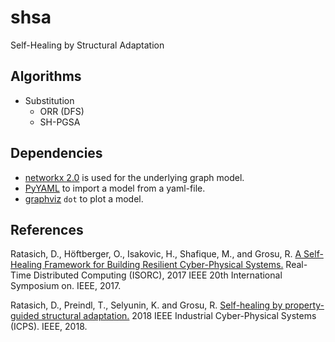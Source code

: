 # shsa
Self-Healing by Structural Adaptation


## Algorithms

* Substitution
  * ORR (DFS)
  * SH-PGSA


## Dependencies

* [networkx 2.0](https://networkx.readthedocs.io/en/stable/install.html) is
  used for the underlying graph model.
* [PyYAML](http://pyyaml.org/wiki/PyYAMLDocumentation) to import a model from a
  yaml-file.
* [graphviz](http://www.graphviz.org/) `dot` to plot a model.


## References

Ratasich, D., Höftberger, O., Isakovic, H., Shafique, M., and Grosu, R.
[A Self-Healing Framework for Building Resilient Cyber-Physical Systems.](https://doi.org/10.1109/ISORC.2017.7)
Real-Time Distributed Computing (ISORC), 2017 IEEE 20th International Symposium on. IEEE, 2017.

Ratasich, D., Preindl, T., Selyunin, K. and Grosu, R.
[Self-healing by property-guided structural adaptation.](https://doi.org/10.1109/ICPHYS.2018.8387659)
2018 IEEE Industrial Cyber-Physical Systems (ICPS). IEEE, 2018.
